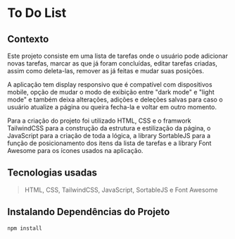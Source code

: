 # To Do List

## Contexto

Este projeto consiste em uma lista de tarefas onde o usuário pode adicionar novas tarefas, marcar as que já foram concluídas, editar tarefas criadas, assim como deleta-las, remover as já feitas e mudar suas posições.

A aplicação tem display responsivo que é compatível com dispositivos mobile, opção de mudar o modo de exibição entre "dark mode" e "light mode" e também deixa alterações, adições e deleções salvas para caso o usuário atualize a página ou queira fecha-la e voltar em outro momento.

Para a criação do projeto foi utilizado HTML, CSS e o framwork TailwindCSS para a construção da estrutura e estilização da página, o JavaScript para a criação de toda a lógica, a library SortableJS para a função de posicionamento dos itens da lista de tarefas e a library Font Awesome para os ícones usados na aplicação.

## Tecnologias usadas

> HTML, CSS, TailwindCSS, JavaScript, SortableJS e Font Awesome

## Instalando Dependências do Projeto

```bash
npm install
```
